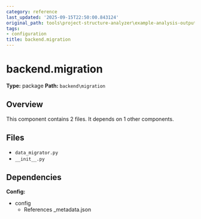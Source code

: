 ```yaml
---
category: reference
last_updated: '2025-09-15T22:50:00.843124'
original_path: tools\project-structure-analyzer\example-analysis-output\documentation\component_backend_migration.md
tags:
- configuration
title: backend.migration
---
```


# backend.migration

**Type:** package
**Path:** `backend\migration`



## Overview

This component contains 2 files.
It depends on 1 other components.

## Files

- `data_migrator.py`
- `__init__.py`

## Dependencies

**Config:**
- config
  - References _metadata.json

